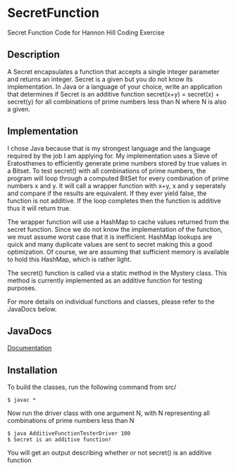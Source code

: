 # SecretFunction
Secret Function Code for Hannon Hill Coding Exercise

Description
-----------
A Secret encapsulates a function that accepts a single integer parameter and returns an integer. Secret is a given but you do not know its implementation. In Java or a language of your choice, write an application that determines if Secret is an additive function secret(x+y) = secret(x) + secret(y) for all combinations of prime numbers less than N where N is also a given.

Implementation
--------------
I chose Java because that is my strongest language and the language required by the job I am applying for.  My implementation uses a Sieve of Eratosthenes to efficiently generate prime numbers stored by true values in a Bitset.  To test secret() with all combinations of prime numbers, the program will loop through a computed BitSet for every combination of prime numbers x and y.  It will call a wrapper function with x+y, x and y seperately and compare if the results are equivalent.  If they ever yield false, the function is not additive.  If the loop completes then the function is additive thus it will return true.

The wrapper function will use a HashMap to cache values returned from the secret function.  Since we do not know the implementation of the function, we must assume worst case that it is inefficient.  HashMap lookups are quick and many duplicate values are sent to secret making this a good optimization.  Of course, we are assuming that sufficient memory is available to hold this HashMap, which is rather light. 

The secret() function is called via a static method in the Mystery class.  This method is currently implemented as an additive function for testing purposes.

For more details on individual functions and classes, please refer to the JavaDocs below.


JavaDocs
--------
[Documentation](http://nolepointer.github.io/SecretFunction/doc/)

Installation
------------
To build the classes, run the following command from src/

    $ javac *

Now run the driver class with one argument N, with N representing all combinations of prime numbers less than N

    $ java AdditiveFunctionTesterDriver 100
    $ Secret is an additive function!

You will get an output describing whether or not secret() is an additive function
